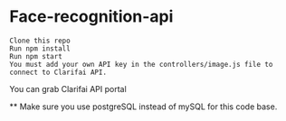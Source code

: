 # Face-recognition-api

    Clone this repo
    Run npm install
    Run npm start
    You must add your own API key in the controllers/image.js file to connect to Clarifai API.

You can grab Clarifai API portal

** Make sure you use postgreSQL instead of mySQL for this code base.
